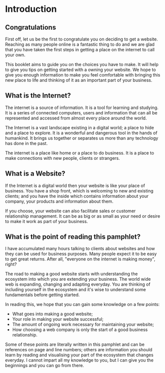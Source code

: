 # Introduction

## Congratulations

First off, let us be the first to congratulate you on deciding to get a website. Reaching as many people online is a fantastic thing to do and we are glad that you have taken the first steps in getting a place on the internet to call your own.

This booklet aims to guide you on the choices you have to make. It will help to give you tips on getting started with a owning your website. We hope to give you enough information to make you feel comfortable with bringing this new place to life and thinking of it as an important part of your business.

## What is the Internet?

The internet is a source of information. It is a tool for learning and studying. It is a series of connected computers, users and information that can all be represented and accessed from almost every place around the world.

The Internet is a vast landscape existing in a digital world; a place to hide and a place to explore. It is a wonderful and dangerous tool in the hands of humankind. It brings us together or separates us more than any technology has done in the past.

The internet is a place like home or a place to do business. It is a place to make connections with new people, clients or strangers.

## What is a Website?

If the Internet is a digital world then your website is like your place of business. You have a shop front, which is welcoming to new and existing clients; and you have the inside which contains information about your company, your products and information about them.

If you choose, your website can also facilitate sales or customer relationship management. It can be as big or as small as your need or desire to make it work as part of your business.

## What is the point of reading this pamphlet?

I have accumulated many hours talking to clients about websites and how they can be used for business purposes. Many people expect it to be easy to get great returns. After all, "everyone on the internet is making money", right?

The road to making a good website starts with understanding the ecosystem into which you are extending your business. The world wide web is expanding, changing and adapting everyday. You are thinking of including yourself in the ecosystem and it's wise to understand some fundamentals before getting started.

In reading this, we hope that you can gain some knowledge on a few points:

* What goes into making a good website;
* Your role in making your website successful;
* The amount of ongoing work necessary for maintaining your website;
* How choosing a web company is only the start of a good business relationship.

Some of these points are literally written in this pamphlet and can be references on page and line numbers; others are information you should learn by reading and visualising your part of the ecosystem that changes everyday. I cannot impart all my knowledge to you, but I can give you the beginnings and you can go from there.
